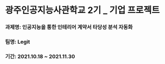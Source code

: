 # 광주인공지능사관학교 2기 _ 기업 프로젝트

### 과제명: 인공지능을 통한 인테리어 계약서 타당성 분석 자동화<br>
### 팀명: Legit<br>
### 기간: 2021.10.18 ~ 2021.11.30<br>
